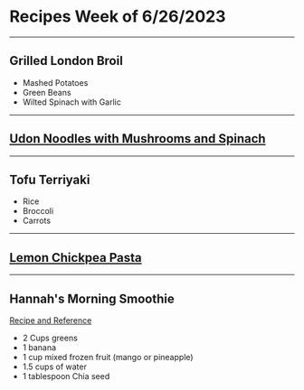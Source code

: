 # Recipes Week of 6/26/2023

---

## Grilled London Broil
- Mashed Potatoes
- Green Beans
- Wilted Spinach with Garlic

---

## [Udon Noodles with Mushrooms and Spinach](https://fortheloveofcooking.net/wprm_print/48853)

---

## Tofu Terriyaki
- Rice
- Broccoli 
- Carrots

---

## [Lemon Chickpea Pasta](./lemonyChickpeaPasta.md)

---

## Hannah's Morning Smoothie

[Recipe and Reference](https://joyfoodsunshine.com/green-smoothie/)

- 2 Cups greens
- 1 banana
- 1 cup mixed frozen fruit (mango or pineapple)
- 1.5 cups of water
- 1 tablespoon Chia seed
